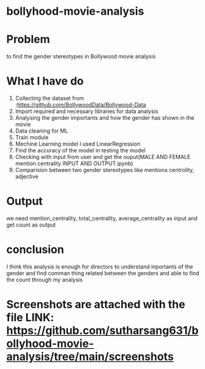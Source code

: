 # bollyhood-movie-analysis

# Problem
to find the gender stereotypes in Bollywood movie analysis

# What I have do
1. Collecting the dataset from :https://github.com/BollywoodData/Bollywood-Data
2. Import required and necessary libraries for data analysis
3. Analysing the gender importants and how the gender has shown in the movie
4. Data cleaning for ML 
5. Train module 
6. Mechine Learning model I used LinearRegression
7. Find the accuracy of the model in testing the model
8. Checking with input from user and get the ouput(MALE AND FEMALE mention  centrality  INPUT AND OUTPUT.ipynb)
9. Comparision between two gender stereotypes like mentions centrolity, adjective

# Output
  we need mention_centrality, total_centrality, average_centrality as input and get count as output
  
# conclusion
  I think this analysis is enough for directors to understand inportants of the gender and  find comman thing related between the genders and able to find the count through  my analysis

# Screenshots are attached with the file LINK: https://github.com/sutharsang631/bollyhood-movie-analysis/tree/main/screenshots
